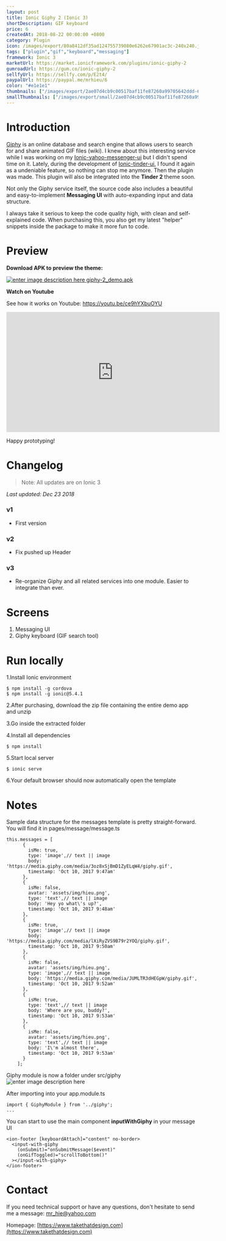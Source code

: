 ```yaml
---
layout: post
title: Ionic Giphy 2 (Ionic 3)
shortDescription: GIF keyboard 
price: 6
createdAt: 2018-08-22 00:00:00 +0800
category: Plugin
icon: /images/export/80a8412df35ad124755739080e6262e67901ac3c-240x240.jpg
tags: ["plugin","gif","keyboard","messaging"]
framework: Ionic 3
marketUrl: https://market.ionicframework.com/plugins/ionic-giphy-2
gumroadUrl: https://gum.co/ionic-giphy-2
sellfyUrl: https://sellfy.com/p/E2t4/
paypalUrl: https://paypal.me/mrhieu/6
color: "#e1e1e1"
thumbnails: ["/images/export/2ae07d4cb9c00517baf11fe87260a99705642ddd-665x1182.jpg","/images/export/73e2e86caaf5852279cd035e573ff18eec604621-665x1182.jpg","/images/export/aba1183fee008768393d2e78b37bee259f120584-665x1182.jpg"]
smallThumbnails: ["/images/export/small/2ae07d4cb9c00517baf11fe87260a99705642ddd-665x1182.jpg","/images/export/small/73e2e86caaf5852279cd035e573ff18eec604621-665x1182.jpg","/images/export/small/aba1183fee008768393d2e78b37bee259f120584-665x1182.jpg"]
---
```


# Introduction

[Giphy](https://giphy.com/) is an online database and search engine that allows users to search for and share animated GIF files (wiki). I knew about this interesting service while I was working on my [Ionic-yahoo-messenger-ui](https://market.ionic.io/themes/ionic-yahoo-messenger-ui) but I didn't spend time on it. Lately, during the development of [Ionic-tinder-ui](https://market.ionic.io/themes/ionic-tinder-ui), I found it again as a undeniable feature, so nothing can stop me anymore. Then the plugin was made. This plugin will also be integrated into the **Tinder 2** theme soon.

Not only the Giphy service itself, the source code also includes a beautiful and easy-to-implement **Messaging UI** with auto-expanding input and data structure.

I always take it serious to keep the code quality high, with clean and self-explained code. When purchasing this, you also get my latest "helper" snippets inside the package to make it more fun to code.


# Preview



**Download APK to preview the theme:** 

[![enter image description here](https://lh3.googleusercontent.com/MIkXV-iIhrxPG5tZn8QTglczrISwLwebr8QmCKcJFN6NL0eNLf5GqWltrefAZwzAwh2r4RPk=w96-h96-e365)
giphy-2_demo.apk](http://bit.ly/2V5qtxR)


**Watch on Youtube**

See how it works on Youtube: https://youtu.be/ce9hYXbuOYU

<iframe width="560" height="315" src="https://www.youtube.com/embed/ce9hYXbuOYU" frameborder="0" allow="accelerometer; autoplay; encrypted-media; gyroscope; picture-in-picture" allowfullscreen></iframe>


Happy prototyping!


# Changelog

> Note: All updates are on Ionic 3

*Last updated: Dec 23 2018*

### v1

* First version

### v2

* Fix pushed up Header

### v3

* Re-organize Giphy and all related services into one module. Easier to integrate than ever.


# Screens

1. Messaging UI
2. Giphy keyboard (GIF search tool)


# Run locally
1.Install Ionic environment

```
$ npm install -g cordova
$ npm install -g ionic@5.4.1
```

2.After purchasing, download the zip file containing the entire demo app and unzip

3.Go inside the extracted folder

4.Install all dependencies

```
$ npm install
```

5.Start local server
```
$ ionic serve
```

6.Your default browser should now automatically open the template


# Notes

Sample data structure for the messages template is pretty straight-forward. You will find it in pages/message/message.ts

```
this.messages = [
      {
        isMe: true,
        type: 'image',// text || image
        body: 'https://media.giphy.com/media/3oz8xSjBmD1ZyELqW4/giphy.gif',
        timestamp: 'Oct 10, 2017 9:47am'
      },
      {
        isMe: false,
        avatar: 'assets/img/hieu.png',
        type: 'text',// text || image
        body: 'Hey yo what\'s up?',
        timestamp: 'Oct 10, 2017 9:48am'
      },
      {
        isMe: true,
        type: 'image',// text || image
        body: 'https://media.giphy.com/media/lXiRyZVS9B79r2YOQ/giphy.gif',
        timestamp: 'Oct 10, 2017 9:50am'
      },
      {
        isMe: false,
        avatar: 'assets/img/hieu.png',
        type: 'image',// text || image
        body: 'https://media.giphy.com/media/JUMLTR3dHEGpW/giphy.gif',
        timestamp: 'Oct 10, 2017 9:52am'
      },
      {
        isMe: true,
        type: 'text',// text || image
        body: 'Where are you, buddy?',
        timestamp: 'Oct 10, 2017 9:53am'
      },
      {
        isMe: false,
        avatar: 'assets/img/hieu.png',
        type: 'text',// text || image
        body: 'I\'m almost there',
        timestamp: 'Oct 10, 2017 9:53am'
      }
    ];
```

Giphy module is now a folder under src/giphy
![enter image description here](https://i.gyazo.com/858aa5e52d1e9c7264e64ca2ac02cdd4.png)

After importing into your app.module.ts

```
import { GiphyModule } from '../giphy';
...
```

You can start to use the main component **inputWithGiphy** in your message UI

```
<ion-footer [keyboardAttach]="content" no-border>
  <input-with-giphy
    (onSubmit)="onSubmitMessage($event)"
    (onGifToggled)="scrollToBottom()"
  ></input-with-giphy>
</ion-footer>
```


# Contact
If you need technical support or have any questions, don't hesitate to send me a message: [mr_hie@yahoo.com](mailto:mr_hie@yahoo.com)

Homepage: [https://www.takethatdesign.com](https://www.takethatdesign.com)
